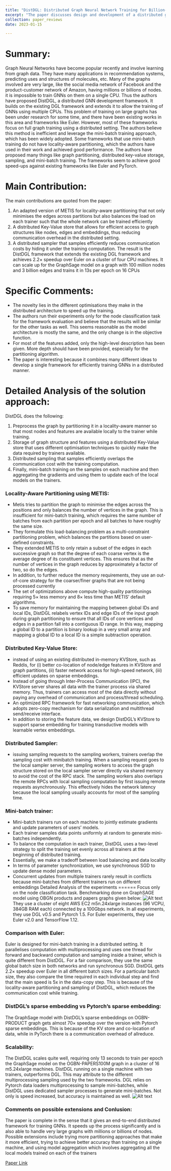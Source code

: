 ```yaml
---
title: "DistDGL: Distributed Graph Neural Network Training for Billion-Scale Graphs"
excerpt: "The paper discusses design and development of a distributed graph neural network training framework based on existing Deep Graph Library."
collection: paper_reviews
date: 2023-01-15

---
```


Summary:
======
Graph Neural Networks have become popular recently and involve learning from graph data.
They have many applications in recommendation systems, predicting uses and structures of
molecules, etc. Many of the graphs involved are very large, like the social media network of
Facebook and the product-customer network of Amazon, having millions or billions of nodes. it
is impossible to train GNNs on them on a single CPU. Thus the authors have proposed
DistDGL, a distributed GNN development framework. It builds on the existing DGL framework
and extends it to allow the training of GNNs using multiple CPUs.
This problem of training on large graphs has been under research for some time, and there
have been existing works in this area and frameworks like Euler. However, most of these
frameworks focus on full graph training using a distributed setting. The authors believe this
method is inefficient and leverage the mini-batch training approach, which has been widely
adopted. Some frameworks that use mini-batch training do not have locality-aware partitioning,
which the authors have used in their work and achieved good performance.
The authors have proposed many things like graph partitioning, distributed key-value storage,
sampling, and mini-batch training. The frameworks seem to achieve good speed-ups against
existing frameworks like Euler and PyTorch.

Main Contribution:
======
The main contributions are quoted from the paper:
1. An adapted version of METIS for locality-aware partitioning that not only minimises the
edges across partitions but also balances the load on each trainer such that the whole
network can be trained efficiently
2. A distributed Key-Value store that allows for efficient access to graph structures like
nodes, edges and embeddings, thus reducing communication overhead in the
distributed setting.
3. A distributed sampler that samples efficiently reduces communication costs by hiding it
under the training computation.
The result is the DistDGL framework that extends the existing DGL framework and achieves
2.2× speedup over Euler on a cluster of four CPU machines. It can scale up for the GraphSage
model on a graph with 100 million nodes and 3 billion edges and trains it in 13s per epoch on 16
CPUs

Specific Comments:
======
* The novelty lies in the different optimisations they make in the distributed architecture to
speed up the training.
* The authors run their experiments only for the node classification task for the framework
evaluation and believe that the results will be similar for the other tasks as well. This
seems reasonable as the model architecture is mostly the same, and the only change is
in the objective function.
* For most of the features added, only the high-level description has been given. More
depth should have been provided, especially for the partitioning algorithm.
* The paper is interesting because it combines many different ideas to develop a single
framework for efficiently training GNNs in a distributed manner.

Detailed Analysis of the solution approach:
======
DistDGL does the following:
1. Preprocess the graph by partitioning it in a locality-aware manner so that most nodes
and features are available locally to the trainer while training.
2. Storage of graph structure and features using a distributed Key-Value store that uses
different optimisation techniques to quickly make the data required by trainers available.
3. Distributed sampling that samples efficiently overlaps the communication cost with the
training computation.
4. Finally, mini-batch training on the samples on each machine and then aggregating the
gradients and using them to update each of the local models on the trainers.
### Locality-Aware Partitioning using METIS:
* Metis tries to partition the graph to minimise the edges across the positions and only
balances the number of vertices in the graph. This is insufficient for mini-batch training,
which requires the same number of batches from each partition per epoch and all
batches to have roughly the same size.
* They formulate this load-balancing problem as a multi-constraint partitioning problem,
which balances the partitions based on user-defined constraints.
* They extended METIS to only retain a subset of the edges in each successive graph so
that the degree of each coarse vertex is the average degree of its constituent vertices.
This ensures that as the number of vertices in the graph reduces by approximately a
factor of two, so do the edges.
* In addition, to further reduce the memory requirements, they use an out-of-core strategy
for the coarser/finer graphs that are not being processed currently
* The set of optimizations above compute high-quality partitionings requiring 5× less
memory and 8× less time than METIS’ default algorithms.
* To save memory for maintaining the mapping between global IDs and local IDs, DistDGL
relabels vertex IDs and edge IDs of the input graph during graph partitioning to ensure
that all IDs of core vertices and edges in a partition fall into a contiguous ID range. In this
way, mapping a global ID to a partition is binary lookup in a very small array and
mapping a global ID to a local ID is a simple subtraction operation.
### Distributed Key-Value Store:
* instead of using an existing distributed in-memory KVStore, such as Reddis, for (i) better
co-location of node/edge features in KVStore and graph partitions, (ii) faster network
access for high-speed network, (iii) efficient updates on sparse embeddings.
* Instead of going through Inter-Process Communication (IPC), the KVStore server shares
all data with the trainer process via shared memory. Thus, trainers can access most of
the data directly without paying any overhead of communication and process/thread
scheduling.
* An optimized RPC framework for fast networking communication, which adopts
zero-copy mechanism for data serialization and multithread send/receive interface.
* In addition to storing the feature data, we design DistDGL’s KVStore to support sparse
embedding for training transductive models with learnable vertex embeddings.
### Distributed Sampler:
* issuing sampling requests to the sampling workers, trainers overlap the sampling cost
with minibatch training. When a sampling request goes to the local sampler server, the
sampling workers to access the graph structure stored on the local sampler server
directly via shared memory to avoid the cost of the RPC stack. The sampling workers
also overlaps the remote RPCs with local sampling computation by first issuing remote
requests asynchronously. This effectively hides the network latency because the local
sampling usually accounts for most of the sampling time.
### Mini-batch trainer:
* Mini-batch trainers run on each machine to jointly estimate gradients and update
parameters of users’ models.
* Each trainer samples data points uniformly at random to generate mini-batches
independently.
* To balance the computation in each trainer, DistDGL uses a two-level strategy to split the
training set evenly across all trainers at the beginning of distributed training.
* Essentially, we make a tradeoff between load balancing and data locality
* In terms of parameter synchronization, we use synchronous SGD to update dense
model parameters.
* Concurrent updates from multiple trainers rarely result in conflicts because mini-batches
from different trainers run on different embeddings
Detailed Analysis of the experiments
======
Focus only on the node classification task.
Benchmarking done on GraphSAGE model using OBGN products and papers graphs given
below:
![Alt text](/images/image.png)
They use a cluster of eight AWS EC2 m5n.24xlarge instances (96 VCPU, 384GB RAM each)
connected by a 100Gbps network. In all experiments, they use DGL v0.5 and Pytorch 1.5. For
Euler experiments, they use Euler v2.0 and TensorFlow 1.12.
### Comparison with Euler:
Euler is designed for mini-batch training in a distributed setting. It parallelises computation with
multiprocessing and uses one thread for forward and backward computation and sampling
inside a trainer, which is quite different from DistDGL. For a fair comparison, they use the same
global batch size in both networks and run synchronous SGD.
DistDGL gets 2.2× speedup over Euler in all different batch sizes. For a particular batch size,
they also compare the time required in each individual step and find that the main speed is 5x in
the data-copy step. This is because of the locality-aware partitioning and sampling of DistDGL,
which reduces the communication cost while training.
### DistDGL’s sparse embedding vs Pytorch’s sparse embedding:
The GraphSage model with DistDGL’s sparse embeddings on OGBN-PRODUCT graph gets
almost 70× speedup over the version with Pytorch sparse embeddings. This is because of the
KV store and co-location of data, while in PyTorch there is a communication overhead of
allreduce.
### Scalability:
The DistDGL scales quite well, requiring only 13 seconds to train per epoch the GraphSage
model on the OGBN-PAPERS100M graph in a cluster of 16 m5.24xlarge machines.
DistDGL running on a single machine with two trainers, outperforms DGL. This may attribute to
the different multiprocessing sampling used by the two frameworks. DGL relies on Pytorch data
loaders multiprocessing to sample mini-batches, while DistDGL uses dedicated sampler
processes to generate mini-batches. Not only is speed increased, but accuracy is maintained as
well.
![Alt text](/images/image1.png)
### Comments on possible extensions and Conlusion:
The paper is complete in the sense that it gives an end-to-end distributed framework for training
GNNs. It speeds up the process significantly and is also able to handle very large graphs with
millions or billions of nodes. Possible extensions include trying more partitioning approaches
that make it more efficient, trying to achieve better accuracy than training on a single machine,
and using model aggregation which involves aggregating all the local models trained on each of
the trainers

[Paper Link](https://arxiv.org/abs/2010.05337)
